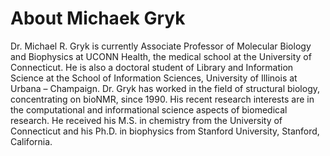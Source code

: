 # About Michaek Gryk
Dr. Michael R. Gryk is currently Associate Professor of Molecular Biology and Biophysics at UCONN Health, the medical school at the University of Connecticut. He is also a doctoral student of Library and Information Science at the School of Information Sciences, University of Illinois at Urbana – Champaign. Dr. Gryk has worked in the field of structural biology, concentrating on bioNMR, since 1990. His recent research interests are in the computational and informational science aspects of biomedical research. He received his M.S. in chemistry from the University of Connecticut and his Ph.D. in biophysics from Stanford University, Stanford, California.